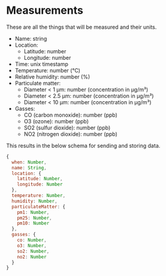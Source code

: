 # Measurements

These are all the things that will be measured and their units.

- Name: string
- Location:
  - Latitude: number
  - Longitude: number
- Time: unix timestamp
- Temperature: number (°C)
- Relative humidity: number (%)
- Particulate matter:
  - Diameter < 1 μm: number (concentration in µg/m³)
  - Diameter < 2.5 μm: number (concentration in µg/m³)
  - Diameter < 10 μm: number (concentration in µg/m³)
- Gasses:
  - CO (carbon monoxide): number (ppb)
  - O3 (ozone): number (ppb)
  - SO2 (sulfur dioxide): number (ppb)
  - NO2 (nitrogen dioxide): number (ppb)

This results in the below schema for sending and storing data.

```javascript
{
  when: Number,
  name: String,
  location: {
    latitude: Number,
    longitude: Number
  },
  temperature: Number,
  humidity: Number,
  particulateMatter: {
    pm1: Number,
    pm25: Number,
    pm10: Number
  },
  gasses: {
    co: Number,
    o3: Number,
    so2: Number,
    no2: Number
  }
}
```